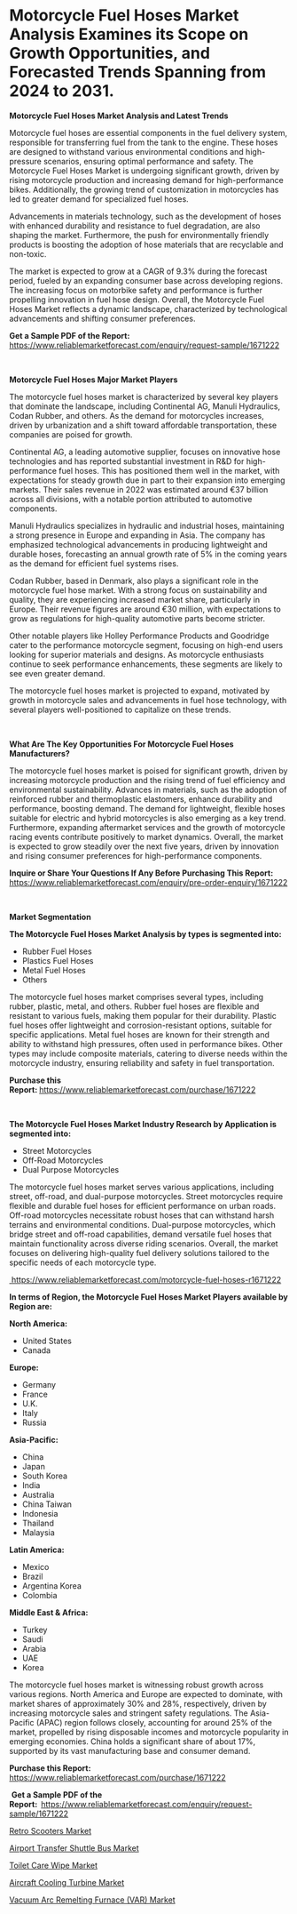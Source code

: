 <p><h1>Motorcycle Fuel Hoses Market Analysis Examines its Scope on Growth Opportunities, and Forecasted Trends Spanning from 2024 to 2031.</h1></p><p><strong>Motorcycle Fuel Hoses Market Analysis and Latest Trends</strong></p>
<p><p>Motorcycle fuel hoses are essential components in the fuel delivery system, responsible for transferring fuel from the tank to the engine. These hoses are designed to withstand various environmental conditions and high-pressure scenarios, ensuring optimal performance and safety. The Motorcycle Fuel Hoses Market is undergoing significant growth, driven by rising motorcycle production and increasing demand for high-performance bikes. Additionally, the growing trend of customization in motorcycles has led to greater demand for specialized fuel hoses.</p><p>Advancements in materials technology, such as the development of hoses with enhanced durability and resistance to fuel degradation, are also shaping the market. Furthermore, the push for environmentally friendly products is boosting the adoption of hose materials that are recyclable and non-toxic.</p><p>The market is expected to grow at a CAGR of 9.3% during the forecast period, fueled by an expanding consumer base across developing regions. The increasing focus on motorbike safety and performance is further propelling innovation in fuel hose design. Overall, the Motorcycle Fuel Hoses Market reflects a dynamic landscape, characterized by technological advancements and shifting consumer preferences.</p></p>
<p><strong>Get a Sample PDF of the Report:&nbsp;</strong> <a href="https://www.reliablemarketforecast.com/enquiry/request-sample/1671222?utm_campaign=1108&utm_medium=2&utm_source=Github&utm_content=ia&utm_term=02112024&utm_id=motorcycle-fuel-hoses">https://www.reliablemarketforecast.com/enquiry/request-sample/1671222</a></p>
<p>&nbsp;</p>
<p><strong>Motorcycle Fuel Hoses Major Market Players</strong></p>
<p><p>The motorcycle fuel hoses market is characterized by several key players that dominate the landscape, including Continental AG, Manuli Hydraulics, Codan Rubber, and others. As the demand for motorcycles increases, driven by urbanization and a shift toward affordable transportation, these companies are poised for growth.</p><p>Continental AG, a leading automotive supplier, focuses on innovative hose technologies and has reported substantial investment in R&D for high-performance fuel hoses. This has positioned them well in the market, with expectations for steady growth due in part to their expansion into emerging markets. Their sales revenue in 2022 was estimated around €37 billion across all divisions, with a notable portion attributed to automotive components.</p><p>Manuli Hydraulics specializes in hydraulic and industrial hoses, maintaining a strong presence in Europe and expanding in Asia. The company has emphasized technological advancements in producing lightweight and durable hoses, forecasting an annual growth rate of 5% in the coming years as the demand for efficient fuel systems rises.</p><p>Codan Rubber, based in Denmark, also plays a significant role in the motorcycle fuel hose market. With a strong focus on sustainability and quality, they are experiencing increased market share, particularly in Europe. Their revenue figures are around €30 million, with expectations to grow as regulations for high-quality automotive parts become stricter.</p><p>Other notable players like Holley Performance Products and Goodridge cater to the performance motorcycle segment, focusing on high-end users looking for superior materials and designs. As motorcycle enthusiasts continue to seek performance enhancements, these segments are likely to see even greater demand.</p><p>The motorcycle fuel hoses market is projected to expand, motivated by growth in motorcycle sales and advancements in fuel hose technology, with several players well-positioned to capitalize on these trends.</p></p>
<p>&nbsp;</p>
<p><strong>What Are The Key Opportunities For Motorcycle Fuel Hoses Manufacturers?</strong></p>
<p><p>The motorcycle fuel hoses market is poised for significant growth, driven by increasing motorcycle production and the rising trend of fuel efficiency and environmental sustainability. Advances in materials, such as the adoption of reinforced rubber and thermoplastic elastomers, enhance durability and performance, boosting demand. The demand for lightweight, flexible hoses suitable for electric and hybrid motorcycles is also emerging as a key trend. Furthermore, expanding aftermarket services and the growth of motorcycle racing events contribute positively to market dynamics. Overall, the market is expected to grow steadily over the next five years, driven by innovation and rising consumer preferences for high-performance components.</p></p>
<p><strong>Inquire or Share Your Questions If Any Before Purchasing This Report:</strong> <a href="https://www.reliablemarketforecast.com/enquiry/pre-order-enquiry/1671222?utm_campaign=1108&utm_medium=2&utm_source=Github&utm_content=ia&utm_term=02112024&utm_id=motorcycle-fuel-hoses">https://www.reliablemarketforecast.com/enquiry/pre-order-enquiry/1671222</a></p>
<p>&nbsp;</p>
<p><strong>Market Segmentation</strong></p>
<p><strong>The Motorcycle Fuel Hoses Market Analysis by types is segmented into:</strong></p>
<p><ul><li>Rubber Fuel Hoses</li><li>Plastics Fuel Hoses</li><li>Metal Fuel Hoses</li><li>Others</li></ul></p>
<p><p>The motorcycle fuel hoses market comprises several types, including rubber, plastic, metal, and others. Rubber fuel hoses are flexible and resistant to various fuels, making them popular for their durability. Plastic fuel hoses offer lightweight and corrosion-resistant options, suitable for specific applications. Metal fuel hoses are known for their strength and ability to withstand high pressures, often used in performance bikes. Other types may include composite materials, catering to diverse needs within the motorcycle industry, ensuring reliability and safety in fuel transportation.</p></p>
<p><strong>Purchase this Report:&nbsp;</strong><a href="https://www.reliablemarketforecast.com/purchase/1671222?utm_campaign=1108&utm_medium=2&utm_source=Github&utm_content=ia&utm_term=02112024&utm_id=motorcycle-fuel-hoses">https://www.reliablemarketforecast.com/purchase/1671222</a></p>
<p>&nbsp;</p>
<p><strong>The Motorcycle Fuel Hoses Market Industry Research by Application is segmented into:</strong></p>
<p><ul><li>Street Motorcycles</li><li>Off-Road Motorcycles</li><li>Dual Purpose Motorcycles</li></ul></p>
<p><p>The motorcycle fuel hoses market serves various applications, including street, off-road, and dual-purpose motorcycles. Street motorcycles require flexible and durable fuel hoses for efficient performance on urban roads. Off-road motorcycles necessitate robust hoses that can withstand harsh terrains and environmental conditions. Dual-purpose motorcycles, which bridge street and off-road capabilities, demand versatile fuel hoses that maintain functionality across diverse riding scenarios. Overall, the market focuses on delivering high-quality fuel delivery solutions tailored to the specific needs of each motorcycle type.</p></p>
<p><a href="https://www.reliablemarketforecast.com/motorcycle-fuel-hoses-r1671222?utm_campaign=1108&utm_medium=2&utm_source=Github&utm_content=ia&utm_term=02112024&utm_id=motorcycle-fuel-hoses">&nbsp;https://www.reliablemarketforecast.com/motorcycle-fuel-hoses-r1671222</a></p>
<p><strong>In terms of Region, the Motorcycle Fuel Hoses Market Players available by Region are:</strong></p>
<p>
    <p> <strong> North America: </strong>
        <ul>
            <li>United States</li>
            <li>Canada</li>
        </ul>
        </p> 
    <p> <strong> Europe: </strong>
        <ul>
            <li>Germany</li>
            <li>France</li>
            <li>U.K.</li>
            <li>Italy</li>
            <li>Russia</li>
        </ul>
        </p> 
    <p> <strong> Asia-Pacific: </strong>
        <ul>
            <li>China</li>
            <li>Japan</li>
            <li>South Korea</li>
            <li>India</li>
            <li>Australia</li>
            <li>China Taiwan</li>
            <li>Indonesia</li>
            <li>Thailand</li>
            <li>Malaysia</li>
        </ul>
        </p> 
    <p> <strong> Latin America: </strong>
        <ul>
            <li>Mexico</li>
            <li>Brazil</li>
            <li>Argentina Korea</li>
            <li>Colombia</li>
        </ul>
        </p> 
    <p> <strong> Middle East & Africa: </strong>
        <ul>
            <li>Turkey</li>
            <li>Saudi</li>
            <li>Arabia</li>
            <li>UAE</li>
            <li>Korea</li>
        </ul>
    </p>
    </p>
<p><p>The motorcycle fuel hoses market is witnessing robust growth across various regions. North America and Europe are expected to dominate, with market shares of approximately 30% and 28%, respectively, driven by increasing motorcycle sales and stringent safety regulations. The Asia-Pacific (APAC) region follows closely, accounting for around 25% of the market, propelled by rising disposable incomes and motorcycle popularity in emerging economies. China holds a significant share of about 17%, supported by its vast manufacturing base and consumer demand.</p></p>
<p><strong>Purchase this Report: </strong><a href="https://www.reliablemarketforecast.com/purchase/1671222?utm_campaign=1108&utm_medium=2&utm_source=Github&utm_content=ia&utm_term=02112024&utm_id=motorcycle-fuel-hoses">https://www.reliablemarketforecast.com/purchase/1671222</a></p>
<p>&nbsp;<strong>Get a Sample PDF of the Report:&nbsp;&nbsp;</strong><a href="https://www.reliablemarketforecast.com/enquiry/request-sample/1671222?utm_campaign=1108&utm_medium=2&utm_source=Github&utm_content=ia&utm_term=02112024&utm_id=motorcycle-fuel-hoses">https://www.reliablemarketforecast.com/enquiry/request-sample/1671222</a></p>
<p><strong></strong></p>
<p><p><a href="https://github.com/doyeme32g/Market-Research-Report-List-1/blob/main/retro-scooters-market.md?utm_campaign=1108&utm_medium=2&utm_source=Github&utm_content=ia&utm_term=02112024&utm_id=motorcycle-fuel-hoses">Retro Scooters Market</a></p><p><a href="https://github.com/cecilebbruhter/Market-Research-Report-List-1/blob/main/airport-transfer-shuttle-bus-market.md?utm_campaign=1108&utm_medium=2&utm_source=Github&utm_content=ia&utm_term=02112024&utm_id=motorcycle-fuel-hoses">Airport Transfer Shuttle Bus Market</a></p><p><a href="https://www.linkedin.com/pulse/future-trends-global-toilet-care-wipe-market-insights-analysis-b5iec?utm_campaign=1108&utm_medium=2&utm_source=Github&utm_content=ia&utm_term=02112024&utm_id=motorcycle-fuel-hoses">Toilet Care Wipe Market</a></p><p><a href="https://www.linkedin.com/pulse/unveiling-market-trends-global-aircraft-cooling-turbine-jdzec?utm_campaign=1108&utm_medium=2&utm_source=Github&utm_content=ia&utm_term=02112024&utm_id=motorcycle-fuel-hoses">Aircraft Cooling Turbine Market</a></p><p><a href="https://issuu.com/reportprime-2/docs/vacuum-arc-remelting-furnace-var-ma_c5470e0bc713cf?utm_campaign=1108&utm_medium=2&utm_source=Github&utm_content=ia&utm_term=02112024&utm_id=motorcycle-fuel-hoses">Vacuum Arc Remelting Furnace (VAR) Market</a></p></p>